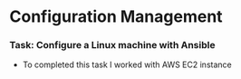 # Configuration Management
### Task: Configure a Linux machine with Ansible

- To completed this task I worked with AWS EC2 instance
